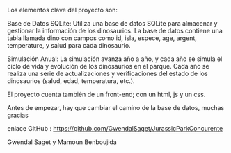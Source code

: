 Los elementos clave del proyecto son:

Base de Datos SQLite: Utiliza una base de datos SQLite para almacenar y gestionar la información de los dinosaurios. La base de datos contiene una tabla llamada dino con campos como id, isla, espece, age, argent, temperature, y salud para cada dinosaurio.

Simulación Anual: La simulación avanza año a año, y cada año se simula el ciclo de vida y evolución de los dinosaurios en el parque. Cada año se realiza una serie de actualizaciones y verificaciones del estado de los dinosaurios (salud, edad, temperatura, etc.).

El proyecto cuenta también de un front-end; con un html, js y un css.

Antes de empezar, hay que cambiar el camino de la base de datos, muchas gracias

enlace GitHub : https://github.com/GwendalSaget/JurassicParkConcurente

Gwendal Saget y Mamoun Benboujida

